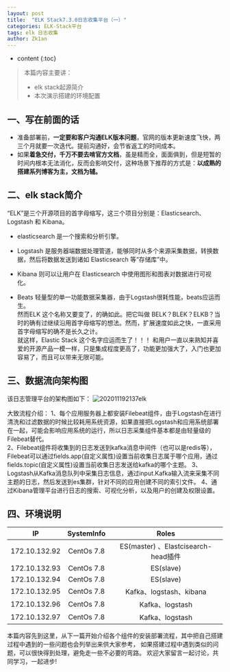 ```yaml
---
layout: post
title:  "ELK Stack7.3.0日志收集平台（一）"
categories: ELK-Stack平台
tags: elk 日志收集
author: Zk1an
---
```


* content
{:toc}
> 本篇内容主要讲：
>
> - elk stack起源简介
> - 本次演示搭建的环境配置

## 一、写在前面的话

- 准备部署前，**一定要和客户沟通ELK版本问题**，官网的版本更新速度飞快，两三个月就要一次迭代。提前沟通好，会节省返工的时间成本。
- 如果**着急交付，千万不要去啃官方文档**，虽是精而全，面面俱到，但是短暂的时间内根本无法消化，反而会影响交付，这种场景下推荐的方式是：**以成熟的搭建系列博客为主，文档为辅。**

## 二、elk stack简介  

“ELK”是三个开源项目的首字母缩写，这三个项目分别是：Elasticsearch、Logstash 和 Kibana。  

- elasticsearch 是一个搜索和分析引擎。  
- Logstash 是服务器端数据处理管道，能够同时从多个来源采集数据，转换数据，然后将数据发送到诸如 Elasticsearch 等“存储库”中。  

- Kibana 则可以让用户在 Elasticsearch 中使用图形和图表对数据进行可视化。
- Beats 轻量型的单一功能数据采集器，由于Logstash很耗性能，beats应运而生。  
然而ELK 这个名称又要变了，的确如此。把它叫做 BELK？BLEK？ELKB？当时的确有过继续沿用首字母缩写的想法。然而，扩展速度如此之快，一直采用首字母缩写的确不是长久之计。  
就这样，Elastic Stack 这个名字应运而生了！！！ 
和用户一直以来熟知并喜爱的开源产品一模一样，只是集成程度更高了，功能更加强大了，入门也更加容易了，而且可以带来无限可能。

## 三、数据流向架构图
该日志管理平台的架构图如下：
![202011192137elk](https://gitee.com/zhaokeyan/pic_repo/raw/master/uPic/%202020%2011%2019%2021%2037elk.png)

大致流程介绍：
1、每个应用服务器上都安装Filebeat组件，由于Logstash在进行清洗和过滤数据的时候比较耗用系统资源，如果直接把Logstash和应用系统部署在一起，可能会影响应用系统的运行，所以日志采集组件基本都是由轻量级的Filebeat替代。  
2、Filebeat组件将收集到的日志发送到kafka消息中间件（也可以是redis等），Filebeat可以通过fields.app(自定义属性)设置当前收集日志属于哪个应用，通过fields.topic(自定义属性)设置当前收集日志发送给kafka的哪个主题。
3、Logstash从Kafka消息队列中采集日志信息，通过input.Kafka输入流来采集不同主题的日志，然后发送到es集群，针对不同的应用创建不同的索引文件。
4、通过Kibana管理平台进行日志的搜索、可视化分析，以及用户的创建及权限设置。  

## 四、环境说明  

| IP | SystemInfo | Roles |
| :-----: | :-----: | :----: |
| 172.10.132.92 | CentOs 7.8 | ES(master) 、Elastcisearch-head插件|
| 172.10.132.93 | CentOs 7.8 | ES(slave) |
| 172.10.132.94 | CentOs 7.8 | ES(slave) |
| 172.10.132.95 | CentOs 7.8 | Kafka、logstash、kibana |
| 172.10.132.96 | CentOs 7.8 | Kafka、logstash |
| 172.10.132.97 | CentOs 7.8 | Kafka、logstash |

本篇内容先到这里，从下一篇开始介绍各个组件的安装部署流程，其中把自己搭建过程中遇到的一些问题也会列举出来供大家参考，
如果搭建过程中遇到类似的问题，可以很快得到处理，避免走一些不必要的弯路。
欢迎大家留言一起讨论，共同学习，一起进步!

